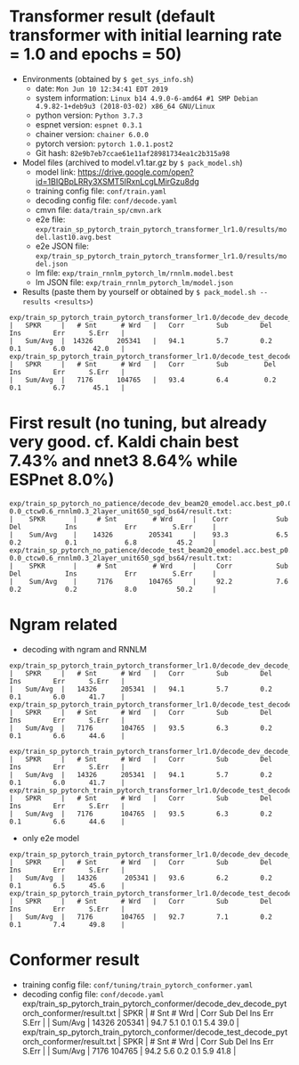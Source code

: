# Transformer result (default transformer with initial learning rate = 1.0 and epochs = 50)

  - Environments (obtained by `$ get_sys_info.sh`)
    - date: `Mon Jun 10 12:34:41 EDT 2019`
    - system information: `Linux b14 4.9.0-6-amd64 #1 SMP Debian 4.9.82-1+deb9u3 (2018-03-02) x86_64 GNU/Linux`
    - python version: `Python 3.7.3`
    - espnet version: `espnet 0.3.1`
    - chainer version: `chainer 6.0.0`
    - pytorch version: `pytorch 1.0.1.post2`
    - Git hash: `82e9b7eb7ccae61e11af28981734ea1c2b315a98`
  - Model files (archived to model.v1.tar.gz by `$ pack_model.sh`)
    - model link: https://drive.google.com/open?id=1BIQBpLRRy3XSMT5IRxnLcgLMirGzu8dg
    - training config file: `conf/train.yaml`
    - decoding config file: `conf/decode.yaml`
    - cmvn file: `data/train_sp/cmvn.ark`
    - e2e file: `exp/train_sp_pytorch_train_pytorch_transformer_lr1.0/results/model.last10.avg.best`
    - e2e JSON file: `exp/train_sp_pytorch_train_pytorch_transformer_lr1.0/results/model.json`
    - lm file: `exp/train_rnnlm_pytorch_lm/rnnlm.model.best`
    - lm JSON file: `exp/train_rnnlm_pytorch_lm/model.json`
  - Results (paste them by yourself or obtained by `$ pack_model.sh --results <results>`)
```
exp/train_sp_pytorch_train_pytorch_transformer_lr1.0/decode_dev_decode_pytorch_transformer_lm/result.txt
|   SPKR     |   # Snt      # Wrd   |   Corr        Sub        Del        Ins        Err      S.Err   |
|   Sum/Avg  |  14326      205341   |   94.1        5.7        0.2        0.1        6.0       42.0   |
exp/train_sp_pytorch_train_pytorch_transformer_lr1.0/decode_test_decode_pytorch_transformer_lm/result.txt
|   SPKR     |   # Snt      # Wrd   |   Corr        Sub         Del        Ins        Err      S.Err   |
|   Sum/Avg  |   7176      104765   |   93.4        6.4         0.2        0.1        6.7       45.1   |
```

# First result (no tuning, but already very good. cf. Kaldi chain best 7.43% and nnet3 8.64% while ESPnet 8.0%)
```
exp/train_sp_pytorch_no_patience/decode_dev_beam20_emodel.acc.best_p0.0_len0.0-0.0_ctcw0.6_rnnlm0.3_2layer_unit650_sgd_bs64/result.txt:
|    SPKR       |     # Snt         # Wrd     |    Corr            Sub           Del           Ins            Err         S.Err     |
|    Sum/Avg    |    14326         205341     |    93.3            6.5           0.2           0.1            6.8          45.2     |
exp/train_sp_pytorch_no_patience/decode_test_beam20_emodel.acc.best_p0.0_len0.0-0.0_ctcw0.6_rnnlm0.3_2layer_unit650_sgd_bs64/result.txt:
|    SPKR       |     # Snt         # Wrd     |     Corr           Sub            Del           Ins            Err         S.Err     |
|    Sum/Avg    |     7176         104765     |     92.2           7.6            0.2           0.2            8.0          50.2     |
```

# Ngram related 
   - decoding with ngram and RNNLM 
```
exp/train_sp_pytorch_train_pytorch_transformer_lr1.0/decode_dev_decode_pytorch_transformer_lm0.7_4gramfull0.3/result.txt
|   SPKR     |   # Snt      # Wrd   |   Corr        Sub        Del        Ins        Err      S.Err   |
|   Sum/Avg  |   14326      205341  |   94.1        5.7        0.2        0.1        6.0      41.7    |
exp/train_sp_pytorch_train_pytorch_transformer_lr1.0/decode_test_decode_pytorch_transformer_lm0.7_4gramfull0.3/result.txt
|   SPKR     |   # Snt      # Wrd   |   Corr        Sub        Del        Ins        Err      S.Err   |
|   Sum/Avg  |   7176       104765  |   93.5        6.3        0.2        0.1        6.6      44.6    |
```
```
exp/train_sp_pytorch_train_pytorch_transformer_lr1.0/decode_dev_decode_pytorch_transformer_lm0.7_4grampart0.3/result.txt
|   SPKR     |   # Snt      # Wrd   |   Corr        Sub        Del        Ins        Err      S.Err   |
|   Sum/Avg  |   14326      205341  |   94.1        5.7        0.2        0.1        6.0      41.7    |
exp/train_sp_pytorch_train_pytorch_transformer_lr1.0/decode_test_decode_pytorch_transformer_lm0.7_4grampart0.3/result.txt
|   SPKR     |   # Snt      # Wrd   |   Corr        Sub        Del        Ins        Err      S.Err   |
|   Sum/Avg  |   7176       104765  |   93.5        6.3        0.2        0.1        6.6      44.6    |
```
  - only e2e model
```
exp/train_sp_pytorch_train_pytorch_transformer_lr1.0/decode_dev_decode_pytorch_transformer/result.txt
|   SPKR     |   # Snt      # Wrd   |   Corr        Sub        Del        Ins        Err      S.Err   |
|   Sum/Avg  |   14326       205341 |   93.6        6.2        0.2        0.1        6.5      45.6    |
exp/train_sp_pytorch_train_pytorch_transformer_lr1.0/decode_test_decode_pytorch_transformer/result.txt
|   SPKR     |   # Snt      # Wrd   |   Corr        Sub        Del        Ins        Err      S.Err   |
|   Sum/Avg  |   7176       104765  |   92.7        7.1        0.2        0.1        7.4      49.8    |
```

# Conformer result

- training config file: `conf/tuning/train_pytorch_conformer.yaml`
- decoding config file: `conf/decode.yaml`
exp/train_sp_pytorch_train_pytorch_conformer/decode_dev_decode_pytorch_conformer/result.txt
|   SPKR     |   # Snt      # Wrd   |   Corr        Sub        Del        Ins        Err      S.Err   |
|   Sum/Avg  |  14326      205341   |   94.7        5.1        0.1        0.1        5.4       39.0   |
exp/train_sp_pytorch_train_pytorch_conformer/decode_test_decode_pytorch_conformer/result.txt
|   SPKR     |   # Snt      # Wrd   |   Corr        Sub         Del        Ins        Err      S.Err   |
|   Sum/Avg  |   7176      104765   |   94.2        5.6         0.2        0.1        5.9       41.8   |
```
